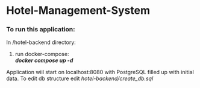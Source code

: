 # Hotel-Management-System

### To run this application:
In /hotel-backend directory:</br>
1. run docker-compose:</b></br>
<b>_docker compose up -d_</b>

Application wiil start on localhost:8080 with PostgreSQL filled up with initial data.
To edit db structure edit _hotel-backend/create_db.sql_